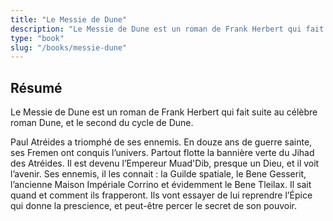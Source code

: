 ```yaml
---
title: "Le Messie de Dune"
description: "Le Messie de Dune est un roman de Frank Herbert qui fait suite au célèbre roman Dune, et le second du cycle de Dune."
type: "book"
slug: "/books/messie-dune"
---
```


## Résumé

Le Messie de Dune est un roman de Frank Herbert qui fait suite au célèbre roman Dune, et le second du cycle de Dune.

Paul Atréides a triomphé de ses ennemis. En douze ans de guerre sainte, ses Fremen ont conquis l’univers. Partout flotte la bannière verte du Jihad des Atréides. Il est devenu l’Empereur Muad'Dib, presque un Dieu, et il voit l’avenir. Ses ennemis, il les connait : la Guilde spatiale, le Bene Gesserit, l’ancienne Maison Impériale Corrino et évidemment le Bene Tleilax. Il sait quand et comment ils frapperont. Ils vont essayer de lui reprendre l’Épice qui donne la prescience, et peut-être percer le secret de son pouvoir.